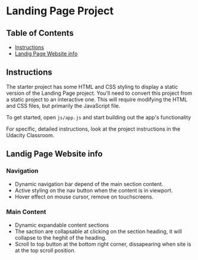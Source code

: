 # Landing Page Project

## Table of Contents

* [Instructions](#instructions)
* [Landig Page Website info](#landig-page-website-info)

## Instructions

The starter project has some HTML and CSS styling to display a static version of the Landing Page project. You'll need to convert this project from a static project to an interactive one. This will require modifying the HTML and CSS files, but primarily the JavaScript file.

To get started, open `js/app.js` and start building out the app's functionality

For specific, detailed instructions, look at the project instructions in the Udacity Classroom.

## Landig Page Website info

### Navigation

  * Dynamic navigation bar depend of the main section content.
  * Active styling on the nav button when the content is in viewport.
  * Hover effect on mouse cursor, remove on touchscreens.

### Main Content

  * Dynamic expandable content sections
  * The saction are collapsable at clicking on the section heading, it will collapse to the heghit of the heading.
  * Scroll to top button at the bottom right corner, dissapearing when site is at the top scroll position.
